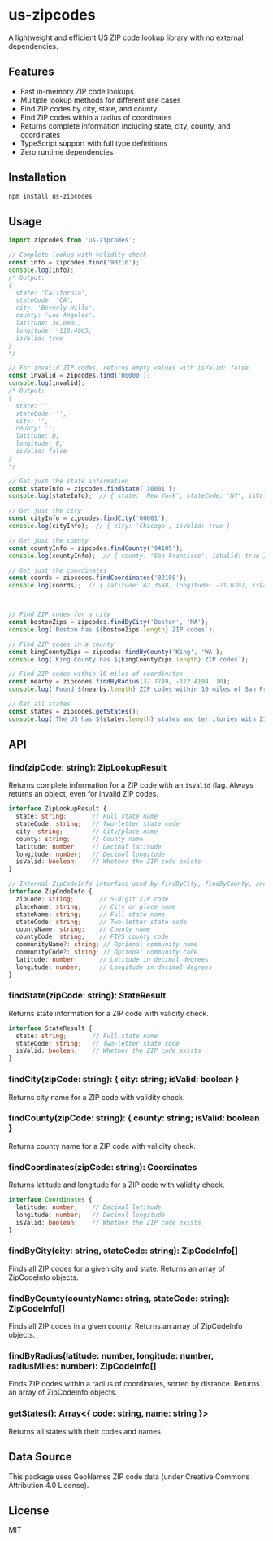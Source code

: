 # us-zipcodes

A lightweight and efficient US ZIP code lookup library with no external dependencies.

## Features

- Fast in-memory ZIP code lookups
- Multiple lookup methods for different use cases
- Find ZIP codes by city, state, and county
- Find ZIP codes within a radius of coordinates
- Returns complete information including state, city, county, and coordinates
- TypeScript support with full type definitions
- Zero runtime dependencies

## Installation

```bash
npm install us-zipcodes
```

## Usage

```typescript
import zipcodes from 'us-zipcodes';

// Complete lookup with validity check
const info = zipcodes.find('90210');
console.log(info);
/* Output:
{
  state: 'California',
  stateCode: 'CA',
  city: 'Beverly Hills',
  county: 'Los Angeles',
  latitude: 34.0901,
  longitude: -118.4065,
  isValid: true
}
*/

// For invalid ZIP codes, returns empty values with isValid: false
const invalid = zipcodes.find('00000');
console.log(invalid);
/* Output:
{
  state: '',
  stateCode: '',
  city: '',
  county: '',
  latitude: 0,
  longitude: 0,
  isValid: false
}
*/

// Get just the state information
const stateInfo = zipcodes.findState('10001');
console.log(stateInfo);  // { state: 'New York', stateCode: 'NY', isValid: true }

// Get just the city
const cityInfo = zipcodes.findCity('60601');
console.log(cityInfo);  // { city: 'Chicago', isValid: true }

// Get just the county
const countyInfo = zipcodes.findCounty('94105');
console.log(countyInfo);  // { county: 'San Francisco', isValid: true }

// Get just the coordinates
const coords = zipcodes.findCoordinates('02108');
console.log(coords);  // { latitude: 42.3588, longitude: -71.0707, isValid: true }



// Find ZIP codes for a city
const bostonZips = zipcodes.findByCity('Boston', 'MA');
console.log(`Boston has ${bostonZips.length} ZIP codes`);

// Find ZIP codes in a county
const kingCountyZips = zipcodes.findByCounty('King', 'WA');
console.log(`King County has ${kingCountyZips.length} ZIP codes`);

// Find ZIP codes within 10 miles of coordinates
const nearby = zipcodes.findByRadius(37.7749, -122.4194, 10);
console.log(`Found ${nearby.length} ZIP codes within 10 miles of San Francisco`);

// Get all states
const states = zipcodes.getStates();
console.log(`The US has ${states.length} states and territories with ZIP codes`);
```

## API

### find(zipCode: string): ZipLookupResult

Returns complete information for a ZIP code with an `isValid` flag. Always returns an object, even for invalid ZIP codes.

```typescript
interface ZipLookupResult {
  state: string;       // Full state name
  stateCode: string;   // Two-letter state code
  city: string;        // City/place name
  county: string;      // County name
  latitude: number;    // Decimal latitude
  longitude: number;   // Decimal longitude
  isValid: boolean;    // Whether the ZIP code exists
}

// Internal ZipCodeInfo interface used by findByCity, findByCounty, and findByRadius methods
interface ZipCodeInfo {
  zipCode: string;       // 5-digit ZIP code
  placeName: string;     // City or place name 
  stateName: string;     // Full state name
  stateCode: string;     // Two-letter state code
  countyName: string;    // County name
  countyCode: string;    // FIPS county code
  communityName?: string; // Optional community name
  communityCode?: string; // Optional community code
  latitude: number;      // Latitude in decimal degrees
  longitude: number;     // Longitude in decimal degrees
}
```

### findState(zipCode: string): StateResult

Returns state information for a ZIP code with validity check.

```typescript
interface StateResult {
  state: string;       // Full state name
  stateCode: string;   // Two-letter state code
  isValid: boolean;    // Whether the ZIP code exists
}
```

### findCity(zipCode: string): { city: string; isValid: boolean }

Returns city name for a ZIP code with validity check.

### findCounty(zipCode: string): { county: string; isValid: boolean }

Returns county name for a ZIP code with validity check.

### findCoordinates(zipCode: string): Coordinates

Returns latitude and longitude for a ZIP code with validity check.

```typescript
interface Coordinates {
  latitude: number;    // Decimal latitude
  longitude: number;   // Decimal longitude
  isValid: boolean;    // Whether the ZIP code exists
}
```



### findByCity(city: string, stateCode: string): ZipCodeInfo[]

Finds all ZIP codes for a given city and state. Returns an array of ZipCodeInfo objects.

### findByCounty(countyName: string, stateCode: string): ZipCodeInfo[]

Finds all ZIP codes in a given county. Returns an array of ZipCodeInfo objects.

### findByRadius(latitude: number, longitude: number, radiusMiles: number): ZipCodeInfo[]

Finds ZIP codes within a radius of coordinates, sorted by distance. Returns an array of ZipCodeInfo objects.

### getStates(): Array<{ code: string, name: string }>

Returns all states with their codes and names.

## Data Source

This package uses GeoNames ZIP code data (under Creative Commons Attribution 4.0 License).

## License

MIT